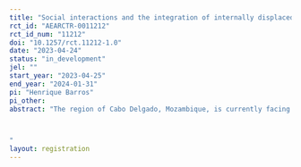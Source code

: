 ```yaml
---
title: "Social interactions and the integration of internally displaced people in Mozambique"
rct_id: "AEARCTR-0011212"
rct_id_num: "11212"
doi: "10.1257/rct.11212-1.0"
date: "2023-04-24"
status: "in_development"
jel: ""
start_year: "2023-04-25"
end_year: "2024-01-31"
pi: "Henrique Barros"
pi_other:
abstract: "The region of Cabo Delgado, Mozambique, is currently facing a jihadist insurgency, launched by Al-Shabaab, which has already led to 150,000 internally displaced people (IDPs) to relocate to Pemba, the provincial capital. I will conduct a field experiment in Pemba in which IDPs and local Pemba residents will be joined in four community meetings. Each community meetings will focus on a specific topic: life in Pemba's neighbourhoods; prejudice; religious tolerance; future and aspirations. Four hypotheses will be tested: (1) direct contact between groups will improve tolerance, trust, and social cohesion, and will generate social networks between locals and IDPs; (2) exposure to IDPs will decrease the support of both locals and IDPs for insurgents; (3) the marginal returns of intergroup contact are decreasing in the level of contact; (4) intergroup contact generates spillovers based on i) geographic proximity and ii) network proximity to treated individuals. This trial will improve on a pilot intervention also conducted by me (AEARCTR-0009827).

"
layout: registration
---
```


